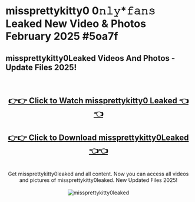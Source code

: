 # missprettykitty0 0𝚗𝚕𝚢*𝚏𝚊𝚗𝚜 Leaked New Video & Photos February 2025 #5oa7f

<h2>missprettykitty0Leaked Videos And Photos - Update Files 2025!</h2>
<br>
<div align="center">
<h2><a href="https://mediaupload.pro?title=missprettykitty0&ref=11F" rel="nofollow">👉👉 Click to Watch missprettykitty0 Leaked 👈👈</a></h2>
<h2><a href="https://mediaupload.pro?title=missprettykitty0&ref=11F" rel="nofollow">👉👉 Click to Download missprettykitty0Leaked 👈👈</a></h2>
<br>
Get missprettykitty0leaked and all content. Now you can access all videos and pictures of missprettykitty0leaked. New Updated Files 2025!
<br>
<br>
<a href="https://mediaupload.pro?title=missprettykitty0&ref=11F" rel="nofollow" data-target="animated-image.originalLink"><img src="https://i.ibb.co/Gkj2r4b/banner.png" alt="missprettykitty0leaked" style="max-width: 100%; display: inline-block;" data-target="animated-image.originalImage"></a>
</div>
<br>


